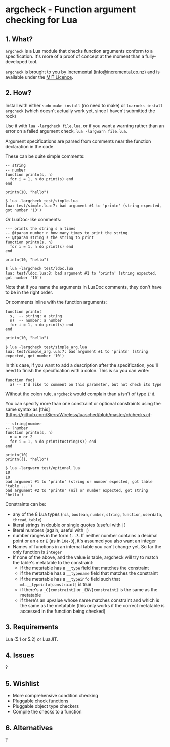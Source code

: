 # argcheck - Function argument checking for Lua

## 1. What?

`argcheck` is a Lua module that checks function arguments conform to a
specification.
It's more of a proof of concept at the moment than a fully-developed tool.

`argcheck` is brought to you by
[Incremental](http://www.incremental.co.nz/) (<info@incremental.co.nz>)
and is available under the
[MIT Licence](http://www.opensource.org/licenses/mit-license.php).


## 2. How?

Install with either `sudo make install` (no need to make) or
`luarocks install argcheck` (which doesn't actually work yet, since I haven't
submitted the rock)

Use it with `lua -largcheck file.lua`, or if you want a warning rather than
an error on a failed argument check, `lua -largwarn file.lua`.

Argument specifications are parsed from comments near the function declaration
in the code.

These can be quite simple comments:

    -- string
    -- number
    function printn(s, n)
      for i = 1, n do print(s) end
    end

    printn(10, "hello")

    $ lua -largcheck test/simple.lua 
    lua: test/simple.lua:7: bad argument #1 to 'printn' (string expected, got number '10')

Or LuaDoc-like comments:

    --- prints the string s n times
    -- @tparam number n how many times to print the string
    -- @tparam string s the string to print
    function printn(s, n)
      for i = 1, n do print(s) end
    end

    printn(10, "hello")

    $ lua -largcheck test/ldoc.lua 
    lua: test/ldoc.lua:8: bad argument #1 to 'printn' (string expected, got number '10')

Note that if you name the arguments in LuaDoc comments, they don't have to be
in the right order.

Or comments inline with the function arguments:

    function printn(
      s,  -- string: a string
      n)  -- number: a number
      for i = 1, n do print(s) end
    end

    printn(10, "hello")

    $ lua -largcheck test/simple_arg.lua 
    lua: test/simple_arg.lua:7: bad argument #1 to 'printn' (string expected, got number '10')

In this case, if you want to add a description after the specification,
you'll need to finish the specification with a colon.
This is so you can write:

    function foo(
      a) -- I'd like to comment on this parameter, but not check its type

Without the colon rule, `argcheck` would complain than `a` isn't of type
`I'd`.

You can specify more than one constraint or optional constraints using the
same syntax as [this]
(https://github.com/SierraWireless/luasched/blob/master/c/checks.c):

    -- string|number
    -- ?number
    function printn(s, n)
      n = n or 2
      for i = 1, n do print(tostring(s)) end
    end

    printn(10)
    printn({}, "hello")

    $ lua -largwarn test/optional.lua 
    10
    10
    bad argument #1 to 'printn' (string or number expected, got table 'table ...')
    bad argument #2 to 'printn' (nil or number expected, got string 'hello')

Constraints can be:
  * any of the 8 Lua types (`nil`, `boolean`, `number`, `string`, `function`,
    `userdata`, `thread`, `table`)
  * literal strings in double or single quotes (useful with `|`)
  * literal numbers (again, useful with `|`)
  * number ranges in the form `1..3`. 
    If neither number contains a decimal point or an `e` or `E`
    (as in `10e-3`), it's assumed you also want an integer
  * Names of functions in an internal table you can't change yet.
    So far the only function is `integer`
  * If none of the above, and the value is table, argcheck will try to match
    the table's metatable to the constraint:
    + if the metatable has a `__type` field that matches the constraint
    + if the metatable has a `__typename` field that matches the constraint
    + if the metatable has a `__typeinfo` field such that
      `mt.__typeinfo[constraint]` is true
    + if there's a `_G[constraint]` or `_ENV[constraint]` is the same as the
      metatable
    + if there's an upvalue whose name matches constraint and which is the
      same as the metatable (this only works if the correct metatable is
      accessed in the function being checked)


## 3. Requirements

Lua (5.1 or 5.2) or LuaJIT.


## 4. Issues

?


## 5. Wishlist

+ More comprehensive condition checking
+ Pluggable check functions
+ Pluggable object type checkers
+ Compile the checks to a function


## 6. Alternatives

?

